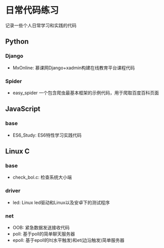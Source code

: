 # 日常代码练习
记录一些个人日常学习和实践的代码

## Python
### Django
- MxOnline: 慕课网Django+xadmin构建在线教育平台课程代码

### Spider
- easy_spider 一个包含爬虫最基本框架的示例代码，用于爬取百度百科页面

## JavaScript
### base
- ES6_Study: ES6特性学习实践代码


## Linux C
### base
- check_bol.c: 检查系统大小端

### driver
- led: Linux led驱动和Linux以及安卓下的测试程序

### net
- OOB: 紧急数据发送接收代码
- poll: 基于poll的简单聊天服务器
- epoll: 基于epoll的lt(水平触发)和et(边沿触发)简单服务器

